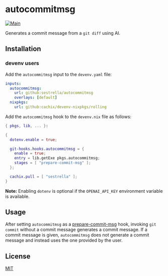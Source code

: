 # autocommitmsg

[![Main](https://github.com/sestrella/autocommitmsg/actions/workflows/main.yml/badge.svg)](https://github.com/sestrella/autocommitmsg/actions/workflows/main.yml)

Generates a commit message from a `git diff` using AI.

## Installation

### devenv users

Add the `autocommitmsg` input to the `devenv.yaml` file:

```yml
inputs:
  autocommitmsg:
    url: github:sestrella/autocommitmsg
    overlays: [default]
  nixpkgs:
    url: github:cachix/devenv-nixpkgs/rolling
```

Add the `autocommitmsg` hook to the `devenv.nix` file as follows:

```nix
{ pkgs, lib, ... }:

{
  dotenv.enable = true;

  git-hooks.hooks.autocommitmsg = {
    enable = true;
    entry = lib.getExe pkgs.autocommitmsg;
    stages = [ "prepare-commit-msg" ];
  };

  cachix.pull = [ "sestrella" ];
}
```

**Note:** Enabling `dotenv` is optional if the `OPENAI_API_KEY` environment
variable is available.

## Usage

After setting `autocommitmsg` as a
[prepare-commit-msg](https://git-scm.com/docs/githooks#_prepare_commit_msg)
hook, invoking `git commit` without a commit message generates a commit message.
If a commit message is given, `autocommitmsg` does not generate a commit message
and instead uses the one provided by the user.

## License

[MIT](LICENSE)
